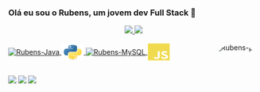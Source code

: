 ### Olá eu sou o Rubens, um jovem dev Full Stack 👋
<div align="center">
  <a href="https://github.com/RubensSsn">
  <img height="180em" src="https://github-readme-stats.vercel.app/api?username=RubensSsn&show_icons=true&theme=dark&include_all_commits=true&count_private=true"/>
  <img height="180em" style="max-width: 100%;" src="https://github-readme-stats.vercel.app/api/top-langs/?username=RubensSsn&layout=compact&langs_count=7&theme=dark"/>
</div>
  
<div style="display: inline_block"><br>
  <img align="center" alt="Rubens-Java" height="35" width="45" src="https://cdn.jsdelivr.net/gh/devicons/devicon/icons/java/java-original-wordmark.svg" />
  <img align="center" alt="Rubens-Python" height="35" width="45" src="https://raw.githubusercontent.com/devicons/devicon/master/icons/python/python-original.svg">
  <img align="center" alt="Rubens-MySQL" height="35" width="45" src="https://cdn.jsdelivr.net/gh/devicons/devicon/icons/mysql/mysql-original.svg" />
  <img align="center" alt="Rubens-Js" height="35" width="45" src="https://raw.githubusercontent.com/devicons/devicon/master/icons/javascript/javascript-plain.svg">
  <img align="right" alt="Rubens-pic" height="150" style="border-radius:50px;" src="https://cdn.discordapp.com/attachments/853289436288122890/988462460963000390/download20220601121635.png">
</div>
  
  ##
  
<div>
  <a href="https://instagram.com/rbs_rubens" target="_blank"><img src="https://img.shields.io/badge/-Instagram-%23E4405F?style=for-the-badge&logo=instagram&logoColor=white" target="_blank"></a>
  <a href = "mailto:contatorubeno@gmail.com"><img src="https://img.shields.io/badge/-Gmail-%23333?style=for-the-badge&logo=gmail&logoColor=white" target="_blank"></a>
  <a href="https://www.linkedin.com/in/rubens-samuel-52a33b210/" target="_blank"><img src="https://img.shields.io/badge/-LinkedIn-%230077B5?style=for-the-badge&logo=linkedin&logoColor=white" target="_blank"></a>
  
  
</div>
